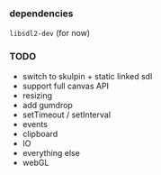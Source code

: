 ### dependencies

`libsdl2-dev` (for now)

### TODO

* switch to skulpin + static linked sdl
* support full canvas API
* resizing
* add gumdrop
* setTimeout / setInterval
* events
* clipboard
* IO
* everything else
* webGL
